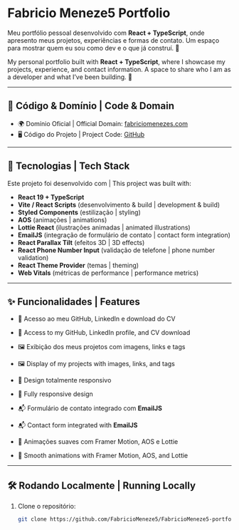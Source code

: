 # Fabricio Meneze5 Portfolio

Meu portfólio pessoal desenvolvido com **React + TypeScript**, onde apresento meus projetos, experiências e formas de contato.
Um espaço para mostrar quem eu sou como dev e o que já construí. 🚀

My personal portfolio built with **React + TypeScript**, where I showcase my projects, experience, and contact information.
A space to share who I am as a developer and what I’ve been building. 🚀

---

## 🔗 Código & Domínio | Code & Domain

- 🌍 Domínio Oficial | Official Domain: [fabriciomenezes.com](https://www.fabriciomenezes.com/)
- 🖥️ Código do Projeto | Project Code: [GitHub](https://github.com/FabricioMeneze5/FabricioMeneze5-portfolio)

---

## 🚀 Tecnologias | Tech Stack

Este projeto foi desenvolvido com | This project was built with:

- **React 19 + TypeScript**
- **Vite / React Scripts** (desenvolvimento & build | development & build)
- **Styled Components** (estilização | styling)
- **AOS** (animações | animations)
- **Lottie React** (ilustrações animadas | animated illustrations)
- **EmailJS** (integração de formulário de contato | contact form integration)
- **React Parallax Tilt** (efeitos 3D | 3D effects)
- **React Phone Number Input** (validação de telefone | phone number validation)
- **React Theme Provider** (temas | theming)
- **Web Vitals** (métricas de performance | performance metrics)

---

## ✨ Funcionalidades | Features

- 📄 Acesso ao meu GitHub, LinkedIn e download do CV
- 📄 Access to my GitHub, LinkedIn profile, and CV download

- 🖼️ Exibição dos meus projetos com imagens, links e tags
- 🖼️ Display of my projects with images, links, and tags

- 📱 Design totalmente responsivo
- 📱 Fully responsive design

- 📬 Formulário de contato integrado com **EmailJS**
- 📬 Contact form integrated with **EmailJS**

- 🎨 Animações suaves com Framer Motion, AOS e Lottie
- 🎨 Smooth animations with Framer Motion, AOS, and Lottie

---

## 🛠️ Rodando Localmente | Running Locally

1. Clone o repositório:
   ```bash
   git clone https://github.com/FabricioMeneze5/FabricioMeneze5-portfolio.git
   ```
